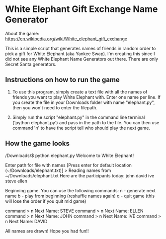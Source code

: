 # White Elephant Gift Exchange Name Generator
About the game: https://en.wikipedia.org/wiki/White_elephant_gift_exchange

This is a simple script that generates names of friends in random order to pick a gift for White Elephant (aka Yankee Swap). I'm creating this since I did not see any White Elephant Name Generators out there. There are only Secret Santa generators. 


## Instructions on how to run the game

1. To use this program, simply create a text file with all the names of friends you want to play White Elephant with. Enter one name per line. If you create the file in your Downloads folder with name "elephant.py", then you won't need to enter the filepath. 

2. Simply run the script "elephant.py" in the command line terminal ('python elephant.py') and pass in the path to the file. You can then use command 'n' to have the script tell who should play the next game. 


## How the game looks

/Downloads/$ python elephant.py 
Welcome to White Elephant! 

Enter path for file with names [Press enter for default location (~/Downloads/elephant.txt)] > 
Reading names from ~/Downloads/elephant.txt
Here are the participants today: 
john
david
ive
steve
ellen


Beginning game. You can use the following commands:
 n - generate next name 
 b - play from beginning (reshuffle names again) 
 q - quit game (this will lose the order if you quit mid game)

command > n
Next Name: STEVE
command > n
Next Name: ELLEN
command > n
Next Name: JOHN
command > n
Next Name: IVE
command > n
Next Name: DAVID

All names are drawn! Hope you had fun!!